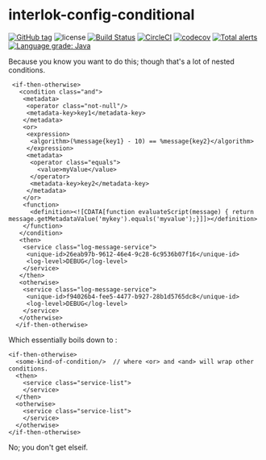 # interlok-config-conditional

[![GitHub tag](https://img.shields.io/github/tag/adaptris/interlok-config-conditional.svg)](https://github.com/adaptris/interlok-config-conditional/tags) ![license](https://img.shields.io/github/license/adaptris/interlok-config-conditional.svg) [![Build Status](https://travis-ci.org/adaptris/interlok-config-conditional.svg?branch=develop)](https://travis-ci.org/adaptris/interlok-config-conditional) [![CircleCI](https://circleci.com/gh/adaptris/interlok-config-conditional/tree/develop.svg?style=svg)](https://circleci.com/gh/adaptris/interlok-config-conditional/tree/develop) [![codecov](https://codecov.io/gh/adaptris/interlok-config-conditional/branch/develop/graph/badge.svg)](https://codecov.io/gh/adaptris/interlok-config-conditional) [![Total alerts](https://img.shields.io/lgtm/alerts/g/adaptris/interlok-config-conditional.svg?logo=lgtm&logoWidth=18)](https://lgtm.com/projects/g/adaptris/interlok-config-conditional/alerts/) [![Language grade: Java](https://img.shields.io/lgtm/grade/java/g/adaptris/interlok-config-conditional.svg?logo=lgtm&logoWidth=18)](https://lgtm.com/projects/g/adaptris/interlok-config-conditional/context:java)

Because you know you want to do this; though that's a lot of nested conditions.

```
 <if-then-otherwise>
   <condition class="and">
    <metadata>
     <operator class="not-null"/>
     <metadata-key>key1</metadata-key>
    </metadata>
    <or>
     <expression>
      <algorithm>(%message{key1} - 10) == %message{key2}</algorithm>
     </expression>
     <metadata>
      <operator class="equals">
        <value>myValue</value>
      </operator>
      <metadata-key>key2</metadata-key>
     </metadata>
    </or>
    <function>
      <definition><![CDATA[function evaluateScript(message) { return message.getMetadataValue('mykey').equals('myvalue');}]]></definition>
    </function>
   </condition>
   <then>
    <service class="log-message-service">
     <unique-id>26eab97b-9612-46e4-9c28-6c9536b07f16</unique-id>
     <log-level>DEBUG</log-level>
    </service>
   </then>
   <otherwise>
    <service class="log-message-service">
     <unique-id>f94026b4-fee5-4477-b927-28b1d5765dc8</unique-id>
     <log-level>DEBUG</log-level>
    </service>
   </otherwise>
  </if-then-otherwise>
```

Which essentially boils down to :

```
<if-then-otherwise>
  <some-kind-of-condition/>  // where <or> and <and> will wrap other conditions.
  <then>
    <service class="service-list">
    </service>
  </then>
  <otherwise>
    <service class="service-list">
    </service>
  </otherwise>
</if-then-otherwise>
```

No; you don't get elseif.
